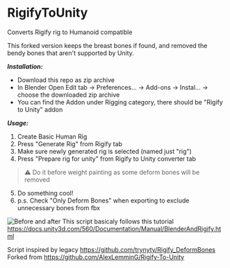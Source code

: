 # RigifyToUnity
Converts Rigify rig to Humanoid compatible

This forked version keeps the breast bones if found, and removed the bendy bones that aren't supported by Unity.

**_Installation:_** 
- Download this repo as zip archive
- In Blender Open Edit tab -> Preferences... -> Add-ons -> Instal... -> choose the downloaded zip archive
- You can find the Addon under Rigging category, there should be "Rigify to Unity" addon

**_Usage:_** 
1) Create Basic Human Rig
2) Press "Generate Rig" from Rigify tab
3) Make sure newly generated rig is selected (named just "rig")
4) Press "Prepare rig for unity" from Rigify to Unity converter tab
> :warning: Do it before weight painting as some deform bones will be removed
5) Do something cool!
6) p.s. Check "Only Deform Bones" when exporting to exclude unnecessary bones from fbx

![Before and after](https://github.com/AlexLemminG/RigifyToUnity/raw/master/HowTo/6%20-%20diff.png)
This script basicaly follows this tutorial  
https://docs.unity3d.com/560/Documentation/Manual/BlenderAndRigify.html

Script inspired by legacy https://github.com/trynyty/Rigify_DeformBones  
Forked from https://github.com/AlexLemminG/Rigify-To-Unity
